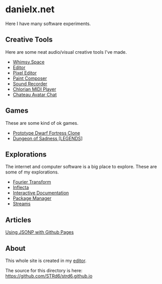 danielx.net
===========

Here I have many software experiments.

Creative Tools
--------------

Here are some neat audio/visual creative tools I've made.

- [Whimsy.Space](https://whimsy.space)
- [Editor](/editor/)
- [Pixel Editor](/pixel-editor/)
- [Paint Composer](/composer/)
- [Sound Recorder](/sound-recorder/)
- [Chlorian MIDI Player](/chlorian/)
- [Chateau Avatar Chat](/chateau/)

Games
-----

These are some kind of ok games.

- [Prototype Dwarf Fortress Clone](/honegar/)
- [Dungeon of Sadness \[LEGENDS\]](/ld33/)

Explorations
------------

The internet and computer software is a big place to explore. These are some of
my explorations.

- [Fourier Transform](/series/)
- [Inflecta](/inflecta/docs/)
- [Interactive Documentation](https://distri.github.io/interactive/docs/)
- [Package Manager](https://distri.github.io/require/docs/)
- [Streams](/stream/docs/)


Articles
--------

[Using JSONP with Github Pages](./gh-pages-jsonp)

About
-----

This whole site is created in my [editor](/editor/docs/).

The source for this directory is here: https://github.com/STRd6/strd6.github.io
